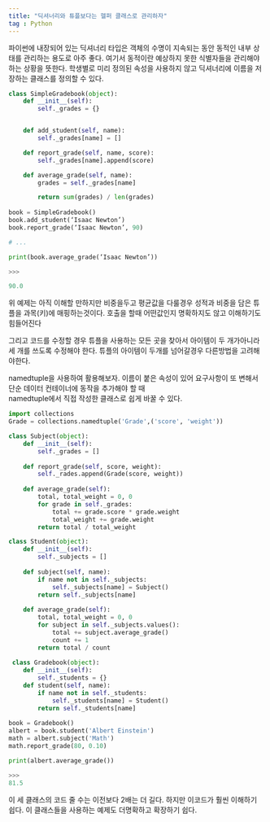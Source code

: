 ```yaml
---
title: "딕셔너리와 튜플보다는 헬퍼 클래스로 관리하자"
tag : Python
---
```


파이썬에 내장되어 있는 딕셔너리 타입은 객체의 수명이 지속되는 동안 동적인 내부 상태를 관리하는 용도로 아주 좋다.
여기서 동적이란 예상하지 못한 식별자들을 관리해야 하는 상황을 뜻한다.
학생별로 미리 정의된 속성을 사용하지 않고 딕셔너리에 이름을 저장하는 클래스를 정의할 수 있다.

```python
class SimpleGradebook(object):
    def __init__(self):
        self._grades = {}


    def add_student(self, name):
        self._grades[name] = []

    def report_grade(self, name, score):
        self._grades[name].append(score)

    def average_grade(self, name):
        grades = self._grades[name]

        return sum(grades) / len(grades)
        
book = SimpleGradebook()
book.add_student(‘Isaac Newton’)
book.report_grade(‘Isaac Newton’, 90)

# ...

print(book.average_grade(‘Isaac Newton’))

>>>

90.0
```

위 예제는 아직 이해할 만하지만 비중을두고 평균값을 다룰경우 성적과 비중을 담은 튜플을 과목(키)에 매핑하는것이다.
호출을 할때 어떤값인지 명확하지도 않고 이해하기도 힘들어진다

그리고 코드를 수정할 경우 튜플을 사용하는 모든 곳을 찾아서 아이템이 두 개가아니라 세 개를 쓰도록 수정해야 한다.
튜플의 아이템이 두개를 넘어갈경우 다른방법을 고려해야한다.

namedtuple을 사용하여 활용해보자.
이름이 붙은 속성이 있어 요구사항이 또 변해서 단순 데이터 컨테이너에 동작을 추가해야 할 때  
namedtuple에서 직접 작성한 클래스로 쉽게 바꿀 수 있다.

```python
import collections
Grade = collections.namedtuple('Grade',('score', 'weight'))

class Subject(object):
    def __init__(self):
        self._grades = []
    
    def report_grade(self, score, weight):
        self._rades.append(Grade(score, weight))
        
    def average_grade(self):
        total, total_weight = 0, 0
        for grade in self._grades:
            total += grade.score * grade.weight
            total_weight += grade.weight
        return total / total_weight

class Student(object):
    def __init__(self):
        self._subjects = []
    
    def subject(self, name):
        if name not in self._subjects:
            self._subjects[name] = Subject()
        return self._subjects[name]
        
    def average_grade(self):
        total, total_weight = 0, 0
        for subject in self._subjects.values():
            total += subject.average_grade()
            count += 1
        return total / count
        
 class Gradebook(object):
    def __init__(self):
        self._students = {}
    def student(self, name):
        if name not in self._students:
            self._students[name] = Student()
        return self._students[name]
        
book = Gradebook()
albert = book.student('Albert Einstein')
math = albert.subject('Math')
math.report_grade(80, 0.10)

print(albert.average_grade())

>>>
81.5
```

이 세 클래스의 코드 줄 수는 이전보다 2배는 더 길다.
하지만 이코드가 훨씬 이해하기 쉽다. 이 클래스들을 사용하는 예제도 더명확하고 확장하기 쉽다.
